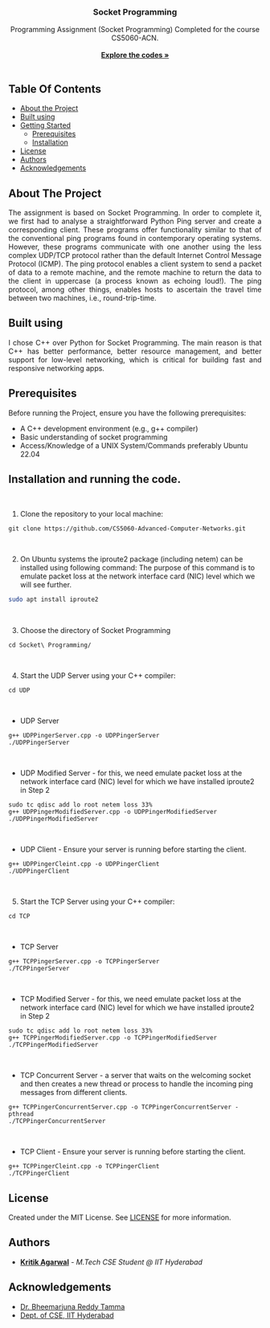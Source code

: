 <p align="center">
  <a href="https://github.com/Kritik007//CS5060-Advanced-Computer-Networks/tree/main/Socket%20Programming"></a>
  <h3 align="center">Socket Programming</h3>
  <p align="center">Programming Assignment (Socket Programming) Completed for the course CS5060-ACN.
    <br/>
    <br/>
    <a href="https://github.com/Kritik007//CS5060-Advanced-Computer-Networks/tree/main/Socket%20Programming"><strong>Explore the codes »</strong></a>
    <br/>
    <br/>
  </p>
</p>



## Table Of Contents

* [About the Project](#about-the-project)
* [Built using](#built-using)
* [Getting Started](#getting-started)
  * [Prerequisites](#prerequisites)
  * [Installation](#installation)
* [License](#license)
* [Authors](#authors)
* [Acknowledgements](#acknowledgements)

## About The Project
<div align="justify">
  The assignment is based on Socket Programming. In order to complete it, we first had to analyse a straightforward Python Ping server and create a corresponding client. These programs offer functionality similar to that of the conventional ping programs found in contemporary operating systems. However, these programs communicate with one another using the less complex UDP/TCP protocol rather than the default Internet Control Message Protocol (ICMP). The ping protocol enables a client system to send a packet of data to a remote machine, and the remote machine to return the data to the client in uppercase (a process known as echoing loud!). The ping protocol, among other things, enables hosts to ascertain the travel time between two machines, i.e., round-trip-time.
</div>

## Built using
<div align="justify">
  I chose C++ over Python for Socket Programming. The main reason is that C++ has better performance, better resource management, and better support for low-level networking, which is critical for building fast and responsive networking apps.
</div>

## Prerequisites
Before running the Project, ensure you have the following prerequisites:

- A C++ development environment (e.g., g++ compiler)
- Basic understanding of socket programming
- Access/Knowledge of a UNIX System/Commands preferably Ubuntu 22.04

## Installation and running the code.
<br/>

1. Clone the repository to your local machine:
```shell
git clone https://github.com/CS5060-Advanced-Computer-Networks.git
```
<br/>

2. On Ubuntu systems the iproute2 package (including netem) can be installed using following command:
   The purpose of this command is to emulate packet loss at the network interface card (NIC) level which we will see further.

```sh
sudo apt install iproute2
```
<br/>

3. Choose the directory of Socket Programming

```shell
cd Socket\ Programming/
```
<br/>

4. Start the UDP Server using your C++ compiler:

```shell
cd UDP
```
<br/>

  * UDP Server
```shell
g++ UDPPingerServer.cpp -o UDPPingerServer
./UDPPingerServer
```
<br/>

  * UDP Modified Server - for this, we need emulate packet loss at
the network interface card (NIC) level for which we have installed iproute2 in Step 2
```shell
sudo tc qdisc add lo root netem loss 33%
g++ UDPPingerModifiedServer.cpp -o UDPPingerModifiedServer
./UDPPingerModifiedServer
```
<br/>

  * UDP Client - Ensure your server is running before starting the client.
```shell
g++ UDPPingerCleint.cpp -o UDPPingerClient
./UDPPingerClient
```
<br/>

5. Start the TCP Server using your C++ compiler:

```shell
cd TCP
```
<br/>

  * TCP Server
```shell
g++ TCPPingerServer.cpp -o TCPPingerServer
./TCPPingerServer
```
<br/>

*  TCP Modified Server - for this, we need emulate packet loss at
the network interface card (NIC) level for which we have installed iproute2 in Step 2
```shell
sudo tc qdisc add lo root netem loss 33%
g++ TCPPingerModifiedServer.cpp -o TCPPingerModifiedServer
./TCPPingerModifiedServer
```
<br/>

*  TCP Concurrent Server - a server that waits on the welcoming socket and then creates a new thread or process to handle the incoming ping messages from different clients.
```shell
g++ TCPPingerConcurrentServer.cpp -o TCPPingerConcurrentServer -pthread
./TCPPingerConcurrentServer
```
<br/>

*  TCP Client - Ensure your server is running before starting the client.
```shell
g++ TCPPingerCleint.cpp -o TCPPingerClient
./TCPPingerClient
```

## License

Created under the MIT License. See [LICENSE](https://github.com/Kritik007//CS5060-Advanced-Computer-Networks/blob/main/LICENSE) for more information.

## Authors

* **[Kritik Agarwal](https://github.com/Kritik007/)** - *M.Tech CSE Student @ IIT Hyderabad*

## Acknowledgements

* [Dr. Bheemarjuna Reddy Tamma](https://people.iith.ac.in/tbr/)
* [Dept. of CSE, IIT Hyderabad](https://cse.iith.ac.in)
